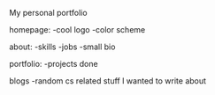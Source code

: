 My personal portfolio

homepage:
  -cool logo 
  -color scheme
  
about:
  -skills
  -jobs
  -small bio

portfolio:
  -projects done

blogs
  -random cs related stuff I wanted to write about
